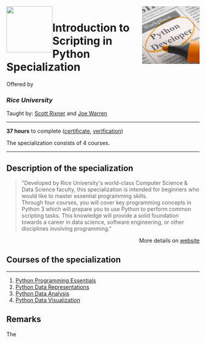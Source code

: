 <a href="https://www.coursera.org/specializations/introduction-scripting-in-python">
  <img src="/img/Introduction_to_Scripting_in_Python_Specialization_logo.avif" width="150" align="right">
</a>

<img src="https://upload.wikimedia.org/wikipedia/en/7/7d/Rice_Logo_280_Blue.svg" width="120" height="120" align="left">

# Introduction to Scripting in Python Specialization

Offered by 
### *Rice University*

Taught by: [Scott Rixner](https://www.coursera.org/instructor/~726142) and [Joe Warren](https://www.coursera.org/instructor/~527518)

---

**37 hours** to complete ([certificate](./Certificate/Coursera_Certificate_Introduction_to_Scripting_in_Python_Specialization.pdf), [verification](https://coursera.org/verify/specialization/DWWUF5UABHYM))

The specialization consists of 4 courses. 

---

## Description of the specialization

>"Developed by Rice University's world-class Computer Science & Data Science faculty, this specialization is intended for beginners who would like to master essential programming skills.   
  Through four courses, you will cover key programming concepts in Python 3 which will prepare you to use Python to perform common scripting tasks.  This knowledge will provide a solid foundation towards a career in data science, software engineering, or other disciplines involving programming."

<p align="right">More details on <a href="https://www.coursera.org/specializations/introduction-scripting-in-python">website</a></p>

## Courses of the specialization

---

1. [Python Programming Essentials](./Python%20Programming%20Essentials)
2. [Python Data Representations](./Python%20Data%20Representations)
3. [Python Data Analysis](./Python%20Data%20Analysis)
4. [Python Data Visualization](./Python%20Data%20Visualization)

## Remarks

The 
